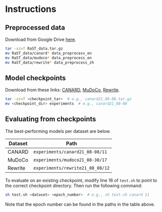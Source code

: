 # Instructions

## Preprocessed data

Download from Google Drive [here](https://drive.google.com/file/d/1rsS-7SHjASAI7-hQyVkHhKdnAeWYw7lA/view?usp=sharing).
```bash
tar -xzvf RaST_data.tar.gz
mv RaST_data/canard* data_preprocess_en
mv RaST_data/mudoco* data_preprocess_en
mv RaST_data/rewrite* data_preprocess_zh
```

## Model checkpoints

Download from these links: [CANARD](https://drive.google.com/file/d/1NPbT4Wr2hu0-wVRMJO46dFxnJ2evtuau/view?usp=sharing), [MuDoCo](https://drive.google.com/file/d/1rZFJsCAJ5LiFdTVUIZEL8Wf3UITt7W2i/view?usp=sharing), [Rewrite](https://drive.google.com/file/d/1k0f9uFYE2Ncn6VEnPp74Yeug8VXqE-10/view?usp=sharing).
```bash
tar -xzvf <checkpoint_tar>  # e.g., canard21_08-08.tar.gz
mv <checkpoint_dir> experiments  # e.g., canard21_08-08
```

## Evaluating from checkpoints

The best-performing models per dataset are below.

| Dataset | Path |
| --- | --- |
| CANARD | `experiments/canard21_08-08/11` |
| MuDoCo | `experiments/mudoco21_08-30/17` |
| Rewrite | `experiments/rewrite21_08_08/12` |

To evaluate on an existing checkpoint, modify line 16 of `test.sh` to point to the correct checkpoint directory. Then run the following command:
```bash
sh test.sh <dataset> <epoch_number>  # e.g., sh test.sh canard 11
```

Note that the epoch number can be found in the paths in the table above.
